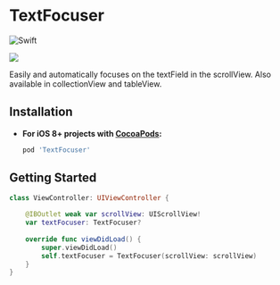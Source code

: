 # TextFocuser

![Swift](https://img.shields.io/badge/Swift-3.1-orange.svg)

<img src="images/example.gif"/>


Easily and automatically focuses on the textField in the scrollView.
Also available in collectionView and tableView.

Installation
------------

- **For iOS 8+ projects with [CocoaPods](https://cocoapods.org):**

    ```ruby
    pod 'TextFocuser'
    ```

    

Getting Started
---------------


```swift
class ViewController: UIViewController {

    @IBOutlet weak var scrollView: UIScrollView!
    var textFocuser: TextFocuser?
    
    override func viewDidLoad() {
        super.viewDidLoad()
        self.textFocuser = TextFocuser(scrollView: scrollView)
    }
}
```